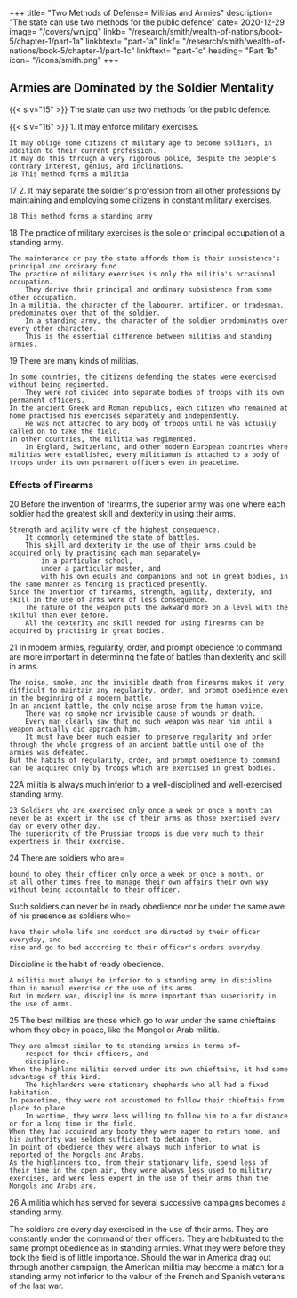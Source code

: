 +++
title=  "Two Methods of Defense=  Militias and Armies"
description=  "The state can use two methods for the public defence"
date=  2020-12-29
image=  "/covers/wn.jpg"
linkb=  "/research/smith/wealth-of-nations/book-5/chapter-1/part-1a"
linkbtext=  "part-1a"
linkf=  "/research/smith/wealth-of-nations/book-5/chapter-1/part-1c"
linkftext=  "part-1c"
heading=  "Part 1b"
icon=  "/icons/smith.png"
+++


## Armies are Dominated by the Soldier Mentality


{{< s v="15" >}} The state can use two methods for the public defence.

{{< s v="16" >}} 1. It may enforce military exercises.

    It may oblige some citizens of military age to become soldiers, in addition to their current profession.
    It may do this through a very rigorous police, despite the people's contrary interest, genius, and inclinations.
    18 This method forms a militia

17 2. It may separate the soldier's profession from all other professions by maintaining and employing some citizens in constant military exercises.

    18 This method forms a standing army

18 The practice of military exercises is the sole or principal occupation of a standing army.

    The maintenance or pay the state affords them is their subsistence's principal and ordinary fund.
    The practice of military exercises is only the militia's occasional occupation.
        They derive their principal and ordinary subsistence from some other occupation.
    In a militia, the character of the labourer, artificer, or tradesman, predominates over that of the soldier.
        In a standing army, the character of the soldier predominates over every other character.
        This is the essential difference between militias and standing armies.

19 There are many kinds of militias.

    In some countries, the citizens defending the states were exercised without being regimented.
        They were not divided into separate bodies of troops with its own permanent officers.
    In the ancient Greek and Roman republics, each citizen who remained at home practised his exercises separately and independently.
        He was not attached to any body of troops until he was actually called on to take the field.
    In other countries, the militia was regimented.
        In England, Switzerland, and other modern European countries where militias were established, every militiaman is attached to a body of troops under its own permanent officers even in peacetime.


### Effects of Firearms

20 Before the invention of firearms, the superior army was one where each soldier had the greatest skill and dexterity in using their arms.

    Strength and agility were of the highest consequence.
        It commonly determined the state of battles.
        This skill and dexterity in the use of their arms could be acquired only by practising each man separately= 
            in a particular school,
            under a particular master, and
            with his own equals and companions and not in great bodies, in the same manner as fencing is practiced presently.
    Since the invention of firearms, strength, agility, dexterity, and skill in the use of arms were of less consequence.
        The nature of the weapon puts the awkward more on a level with the skilful than ever before.
        All the dexterity and skill needed for using firearms can be acquired by practising in great bodies.

21 In modern armies, regularity, order, and prompt obedience to command are more important in determining the fate of battles than dexterity and skill in arms.

    The noise, smoke, and the invisible death from firearms makes it very difficult to maintain any regularity, order, and prompt obedience even in the beginning of a modern battle.
    In an ancient battle, the only noise arose from the human voice.
        There was no smoke nor invisible cause of wounds or death.
        Every man clearly saw that no such weapon was near him until a weapon actually did approach him.
        It must have been much easier to preserve regularity and order through the whole progress of an ancient battle until one of the armies was defeated.
    But the habits of regularity, order, and prompt obedience to command can be acquired only by troops which are exercised in great bodies.

22A militia is always much inferior to a well-disciplined and well-exercised standing army.

    23 Soldiers who are exercised only once a week or once a month can never be as expert in the use of their arms as those exercised every day or every other day.
    The superiority of the Prussian troops is due very much to their expertness in their exercise.

24 There are soldiers who are= 

    bound to obey their officer only once a week or once a month, or
    at all other times free to manage their own affairs their own way without being accountable to their officer.

Such soldiers can never be in ready obedience nor be under the same awe of his presence as soldiers who= 

    have their whole life and conduct are directed by their officer everyday, and
    rise and go to bed according to their officer's orders everyday.

Discipline is the habit of ready obedience.

    A militia must always be inferior to a standing army in discipline than in manual exercise or the use of its arms.
    But in modern war, discipline is more important than superiority in the use of arms.


25 The best militias are those which go to war under the same chieftains whom they obey in peace, like the Mongol or Arab militia.

    They are almost similar to to standing armies in terms of= 
        respect for their officers, and
        discipline.
    When the highland militia served under its own chieftains, it had some advantage of this kind.
        The highlanders were stationary shepherds who all had a fixed habitation.
    In peacetime, they were not accustomed to follow their chieftain from place to place
        In wartime, they were less willing to follow him to a far distance or for a long time in the field.
    When they had acquired any booty they were eager to return home, and his authority was seldom sufficient to detain them.
    In point of obedience they were always much inferior to what is reported of the Mongols and Arabs.
    As the highlanders too, from their stationary life, spend less of their time in the open air, they were always less used to military exercises, and were less expert in the use of their arms than the Mongols and Arabs are.


26 A militia which has served for several successive campaigns becomes a standing army.

The soldiers are every day exercised in the use of their arms.
They are constantly under the command of their officers.
They are habituated to the same prompt obedience as in standing armies.
What they were before they took the field is of little importance.
Should the war in America drag out through another campaign, the American militia may become a match for a standing army not inferior to the valour of the French and Spanish veterans of the last war.
